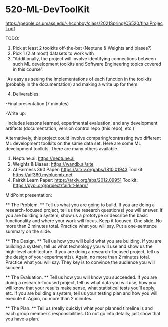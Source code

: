 # 520-ML-DevToolKit

https://people.cs.umass.edu/~hconboy/class/2021Spring/CS520/finalProject.pdf


TODO:

1. Pick at least 2 toolkits off-the-bat (Neptune & Weights and biases?)
2. Pick 1 (2 at most) datasets to work with
3. "Additionally, the project will involve identifying connections
between such ML development toolkits and Software Engineering topics covered in this course". 

-As easy as seeing the implementations of each function in the toolkits (probably in the documentation) and making a write up for them

4. Deliverables:

-Final presentation (7 minutes) 

-Write up:

-Includes lessons learned, experimental evaluation, and any development artifacts (documentation, version control repo (this repo), etc.)


Alternatively, this project could involve comparing/contrasting two different ML development toolkits on the same data set.
Here are some ML development toolkits. There are many others available.
1. Neptune.ai: https://neptune.ai
2. Weights & Biases: https://wandb.ai/site
3. AI Fairness 360
Paper: https://arxiv.org/abs/1810.01943
Toolkit: https://aif360.mybluemix.net
4. Fairkit Learn
Paper: https://arxiv.org/abs/2012.09951
Toolkit: https://pypi.org/project/fairkit-learn/

MidPoint presentation:

** The Problem. ** Tell us what you are going to build. If you are doing a research-focused project, tell us
the research question(s) you will answer. If you are building a system, show us a prototype or describe
the basic functionality and where your work will focus. Keep it focused. One slide. No more than 2
minutes total. Practice what you will say. Put a one-sentence summary on the slide.

** The Design. ** Tell us how you will build what you are building. If you are building a system, tell us what
technology you will use and show us the high–level architecture. If you are doing a research-focused
project, tell us the design of your experiment(s). Again, no more than 2 minutes total. Practice what
you will say. They key is to convince the audience you will succeed.

** The Evaluation. ** Tell us how you will know you succeeded. If you are doing a research-focused
project, tell us what data you will use, how you will know that your results make sense, what statistical
tests you’ll apply, etc. If you are building a system, tell us your testing plan and how you will execute
it. Again, no more than 2 minutes.

** The Plan. ** Tell us (really quickly) what your planned timeline is and each group member’s responsibilities. Do not go into details; just show that you have a plan.
